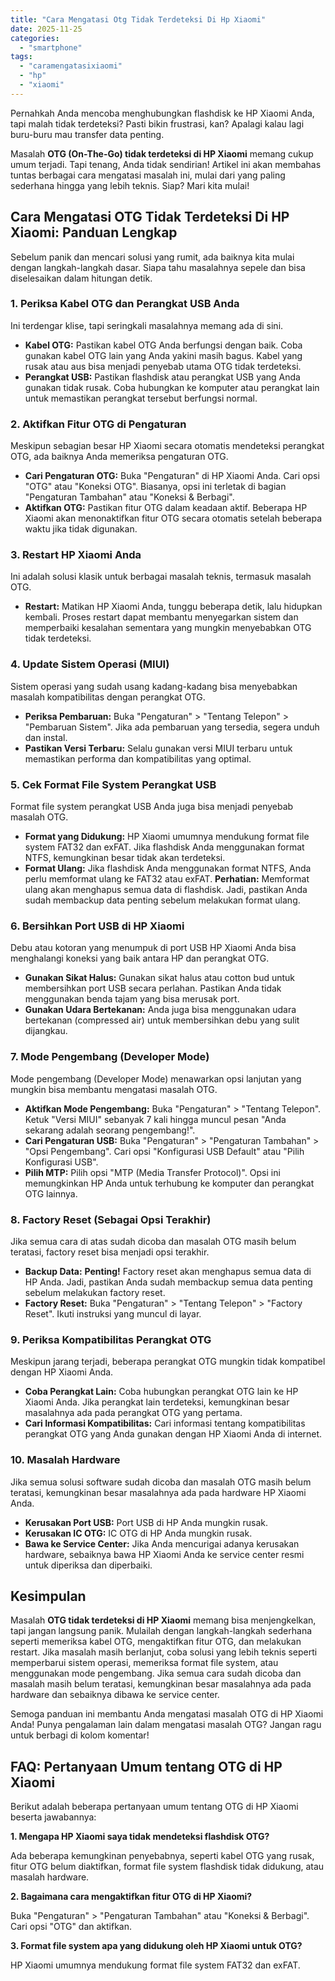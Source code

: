 ```yaml
---
title: "Cara Mengatasi Otg Tidak Terdeteksi Di Hp Xiaomi"
date: 2025-11-25
categories: 
  - "smartphone"
tags: 
  - "caramengatasixiaomi"
  - "hp"
  - "xiaomi"
---
```


Pernahkah Anda mencoba menghubungkan flashdisk ke HP Xiaomi Anda, tapi malah tidak terdeteksi? Pasti bikin frustrasi, kan? Apalagi kalau lagi buru-buru mau transfer data penting.

Masalah **OTG (On-The-Go) tidak terdeteksi di HP Xiaomi** memang cukup umum terjadi. Tapi tenang, Anda tidak sendirian! Artikel ini akan membahas tuntas berbagai cara mengatasi masalah ini, mulai dari yang paling sederhana hingga yang lebih teknis. Siap? Mari kita mulai!

## Cara Mengatasi OTG Tidak Terdeteksi Di HP Xiaomi: Panduan Lengkap

Sebelum panik dan mencari solusi yang rumit, ada baiknya kita mulai dengan langkah-langkah dasar. Siapa tahu masalahnya sepele dan bisa diselesaikan dalam hitungan detik.

### 1\. Periksa Kabel OTG dan Perangkat USB Anda

Ini terdengar klise, tapi seringkali masalahnya memang ada di sini.

- **Kabel OTG:** Pastikan kabel OTG Anda berfungsi dengan baik. Coba gunakan kabel OTG lain yang Anda yakini masih bagus. Kabel yang rusak atau aus bisa menjadi penyebab utama OTG tidak terdeteksi.
- **Perangkat USB:** Pastikan flashdisk atau perangkat USB yang Anda gunakan tidak rusak. Coba hubungkan ke komputer atau perangkat lain untuk memastikan perangkat tersebut berfungsi normal.

### 2\. Aktifkan Fitur OTG di Pengaturan

Meskipun sebagian besar HP Xiaomi secara otomatis mendeteksi perangkat OTG, ada baiknya Anda memeriksa pengaturan OTG.

- **Cari Pengaturan OTG:** Buka "Pengaturan" di HP Xiaomi Anda. Cari opsi "OTG" atau "Koneksi OTG". Biasanya, opsi ini terletak di bagian "Pengaturan Tambahan" atau "Koneksi & Berbagi".
- **Aktifkan OTG:** Pastikan fitur OTG dalam keadaan aktif. Beberapa HP Xiaomi akan menonaktifkan fitur OTG secara otomatis setelah beberapa waktu jika tidak digunakan.

### 3\. Restart HP Xiaomi Anda

Ini adalah solusi klasik untuk berbagai masalah teknis, termasuk masalah OTG.

- **Restart:** Matikan HP Xiaomi Anda, tunggu beberapa detik, lalu hidupkan kembali. Proses restart dapat membantu menyegarkan sistem dan memperbaiki kesalahan sementara yang mungkin menyebabkan OTG tidak terdeteksi.

### 4\. Update Sistem Operasi (MIUI)

Sistem operasi yang sudah usang kadang-kadang bisa menyebabkan masalah kompatibilitas dengan perangkat OTG.

- **Periksa Pembaruan:** Buka "Pengaturan" > "Tentang Telepon" > "Pembaruan Sistem". Jika ada pembaruan yang tersedia, segera unduh dan instal.
- **Pastikan Versi Terbaru:** Selalu gunakan versi MIUI terbaru untuk memastikan performa dan kompatibilitas yang optimal.

### 5\. Cek Format File System Perangkat USB

Format file system perangkat USB Anda juga bisa menjadi penyebab masalah OTG.

- **Format yang Didukung:** HP Xiaomi umumnya mendukung format file system FAT32 dan exFAT. Jika flashdisk Anda menggunakan format NTFS, kemungkinan besar tidak akan terdeteksi.
- **Format Ulang:** Jika flashdisk Anda menggunakan format NTFS, Anda perlu memformat ulang ke FAT32 atau exFAT. **Perhatian:** Memformat ulang akan menghapus semua data di flashdisk. Jadi, pastikan Anda sudah membackup data penting sebelum melakukan format ulang.

### 6\. Bersihkan Port USB di HP Xiaomi

Debu atau kotoran yang menumpuk di port USB HP Xiaomi Anda bisa menghalangi koneksi yang baik antara HP dan perangkat OTG.

- **Gunakan Sikat Halus:** Gunakan sikat halus atau cotton bud untuk membersihkan port USB secara perlahan. Pastikan Anda tidak menggunakan benda tajam yang bisa merusak port.
- **Gunakan Udara Bertekanan:** Anda juga bisa menggunakan udara bertekanan (compressed air) untuk membersihkan debu yang sulit dijangkau.

### 7\. Mode Pengembang (Developer Mode)

Mode pengembang (Developer Mode) menawarkan opsi lanjutan yang mungkin bisa membantu mengatasi masalah OTG.

- **Aktifkan Mode Pengembang:** Buka "Pengaturan" > "Tentang Telepon". Ketuk "Versi MIUI" sebanyak 7 kali hingga muncul pesan "Anda sekarang adalah seorang pengembang!".
- **Cari Pengaturan USB:** Buka "Pengaturan" > "Pengaturan Tambahan" > "Opsi Pengembang". Cari opsi "Konfigurasi USB Default" atau "Pilih Konfigurasi USB".
- **Pilih MTP:** Pilih opsi "MTP (Media Transfer Protocol)". Opsi ini memungkinkan HP Anda untuk terhubung ke komputer dan perangkat OTG lainnya.

### 8\. Factory Reset (Sebagai Opsi Terakhir)

Jika semua cara di atas sudah dicoba dan masalah OTG masih belum teratasi, factory reset bisa menjadi opsi terakhir.

- **Backup Data:** **Penting!** Factory reset akan menghapus semua data di HP Anda. Jadi, pastikan Anda sudah membackup semua data penting sebelum melakukan factory reset.
- **Factory Reset:** Buka "Pengaturan" > "Tentang Telepon" > "Factory Reset". Ikuti instruksi yang muncul di layar.

### 9\. Periksa Kompatibilitas Perangkat OTG

Meskipun jarang terjadi, beberapa perangkat OTG mungkin tidak kompatibel dengan HP Xiaomi Anda.

- **Coba Perangkat Lain:** Coba hubungkan perangkat OTG lain ke HP Xiaomi Anda. Jika perangkat lain terdeteksi, kemungkinan besar masalahnya ada pada perangkat OTG yang pertama.
- **Cari Informasi Kompatibilitas:** Cari informasi tentang kompatibilitas perangkat OTG yang Anda gunakan dengan HP Xiaomi Anda di internet.

### 10\. Masalah Hardware

Jika semua solusi software sudah dicoba dan masalah OTG masih belum teratasi, kemungkinan besar masalahnya ada pada hardware HP Xiaomi Anda.

- **Kerusakan Port USB:** Port USB di HP Anda mungkin rusak.
- **Kerusakan IC OTG:** IC OTG di HP Anda mungkin rusak.
- **Bawa ke Service Center:** Jika Anda mencurigai adanya kerusakan hardware, sebaiknya bawa HP Xiaomi Anda ke service center resmi untuk diperiksa dan diperbaiki.

## Kesimpulan

Masalah **OTG tidak terdeteksi di HP Xiaomi** memang bisa menjengkelkan, tapi jangan langsung panik. Mulailah dengan langkah-langkah sederhana seperti memeriksa kabel OTG, mengaktifkan fitur OTG, dan melakukan restart. Jika masalah masih berlanjut, coba solusi yang lebih teknis seperti memperbarui sistem operasi, memeriksa format file system, atau menggunakan mode pengembang. Jika semua cara sudah dicoba dan masalah masih belum teratasi, kemungkinan besar masalahnya ada pada hardware dan sebaiknya dibawa ke service center.

Semoga panduan ini membantu Anda mengatasi masalah OTG di HP Xiaomi Anda! Punya pengalaman lain dalam mengatasi masalah OTG? Jangan ragu untuk berbagi di kolom komentar!

## FAQ: Pertanyaan Umum tentang OTG di HP Xiaomi

Berikut adalah beberapa pertanyaan umum tentang OTG di HP Xiaomi beserta jawabannya:

**1\. Mengapa HP Xiaomi saya tidak mendeteksi flashdisk OTG?**

Ada beberapa kemungkinan penyebabnya, seperti kabel OTG yang rusak, fitur OTG belum diaktifkan, format file system flashdisk tidak didukung, atau masalah hardware.

**2\. Bagaimana cara mengaktifkan fitur OTG di HP Xiaomi?**

Buka "Pengaturan" > "Pengaturan Tambahan" atau "Koneksi & Berbagi". Cari opsi "OTG" dan aktifkan.

**3\. Format file system apa yang didukung oleh HP Xiaomi untuk OTG?**

HP Xiaomi umumnya mendukung format file system FAT32 dan exFAT.
